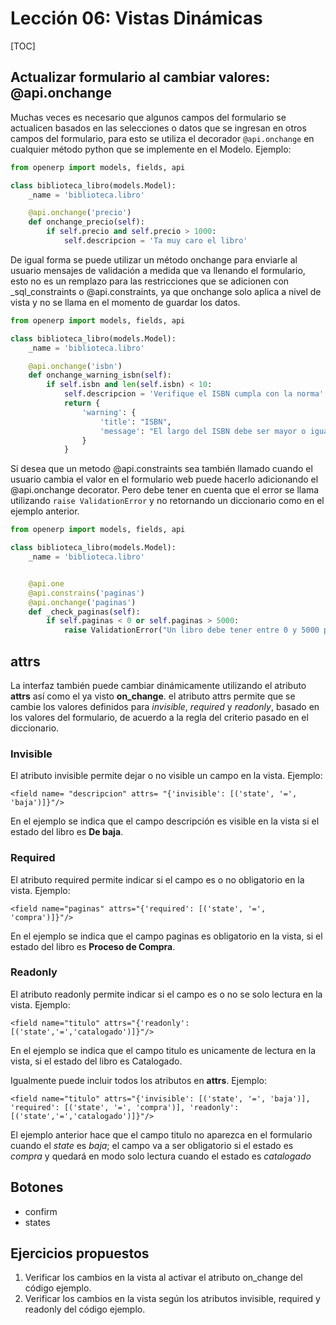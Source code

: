 Lección 06: Vistas Dinámicas
============================

[TOC]

Actualizar formulario al cambiar valores: @api.onchange
--------------------------------------------------------

Muchas veces es necesario que algunos campos del formulario se actualicen basados en las selecciones o datos que se ingresan en otros campos del formulario, para esto se utiliza el decorador `@api.onchange` en cualquier método python que se implemente en el Modelo. Ejemplo:

```python
from openerp import models, fields, api

class biblioteca_libro(models.Model):
    _name = 'biblioteca.libro'

    @api.onchange('precio')
    def onchange_precio(self):
        if self.precio and self.precio > 1000:
            self.descripcion = 'Ta muy caro el libro'

```


De igual forma se puede utilizar un método onchange para enviarle al usuario mensajes de validación a medida que va llenando el formulario, esto no es un remplazo para las restricciones que se adicionen con _sql_constraints o @api.constraints, ya que onchange solo aplica a nivel de vista y no se llama en el momento de guardar los datos.


```python
from openerp import models, fields, api

class biblioteca_libro(models.Model):
    _name = 'biblioteca.libro'

    @api.onchange('isbn')
    def onchange_warning_isbn(self):
        if self.isbn and len(self.isbn) < 10:
            self.descripcion = 'Verifique el ISBN cumpla con la norma'
            return {
                'warning': {
                    'title': "ISBN",
                    'message': "El largo del ISBN debe ser mayor o igual a 10 caracteres",
                }
            }

```

Si desea que un metodo @api.constraints sea también llamado cuando el usuario cambia el valor en el formulario web puede hacerlo adicionando el @api.onchange decorator. Pero debe tener en cuenta que el error se llama utilizando `raise ValidationError` y no retornando un diccionario como en el ejemplo anterior.

```python
from openerp import models, fields, api

class biblioteca_libro(models.Model):
    _name = 'biblioteca.libro'


    @api.one
    @api.constrains('paginas')
    @api.onchange('paginas')
    def _check_paginas(self):
        if self.paginas < 0 or self.paginas > 5000:
            raise ValidationError("Un libro debe tener entre 0 y 5000 páginas")

```

attrs
-----

La interfaz también puede cambiar dinámicamente utilizando el atributo **attrs** así como el ya visto **on_change**. el atributo attrs permite que se cambie los valores definidos para *invisible*, *required* y *readonly*, basado en los valores del formulario, de acuerdo a la regla del criterio pasado en el diccionario.

### Invisible

El atributo invisible permite dejar o no visible un campo en la vista. Ejemplo:

	<field name= "descripcion" attrs= "{'invisible': [('state', '=', 'baja')]}"/>

En el ejemplo se indica que el campo descripción es visible en la vista si el estado del libro es **De baja**.

### Required

El atributo required permite indicar si el campo es o no obligatorio en la vista. Ejemplo:

	<field name="paginas" attrs="{'required': [('state', '=', 'compra')]}"/>

En el ejemplo se indica que el campo paginas es obligatorio en la vista, si el estado del libro es **Proceso de Compra**.

### Readonly

El atributo readonly permite indicar si el campo es o no se solo lectura en la vista. Ejemplo:

	<field name="titulo" attrs="{'readonly': [('state','=','catalogado')]}"/>

En el ejemplo se indica que el campo titulo es unicamente de lectura en la vista, si el estado del libro es Catalogado.

Igualmente puede incluir todos los atributos en **attrs**. Ejemplo:

    <field name="titulo" attrs="{'invisible': [('state', '=', 'baja')], 'required': [('state', '=', 'compra')], 'readonly': [('state','=','catalogado')]}"/>

El ejemplo anterior hace que el campo titulo no aparezca en el formulario cuando el *state* es *baja*; el campo va a ser obligatorio si el estado es *compra* y quedará en modo solo lectura cuando el estado es *catalogado*

Botones
-------
- confirm
- states

Ejercicios propuestos
---------------------

1. Verificar los cambios en la vista al activar el atributo on_change del código ejemplo.
1. Verificar los cambios en la vista según los atributos invisible, required y readonly del código ejemplo.